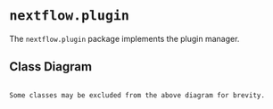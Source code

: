 
# `nextflow.plugin`

The `nextflow.plugin` package implements the plugin manager.

## Class Diagram

```{mermaid} diagrams/nextflow.plugin.mmd
```

```{note}
Some classes may be excluded from the above diagram for brevity.
```
